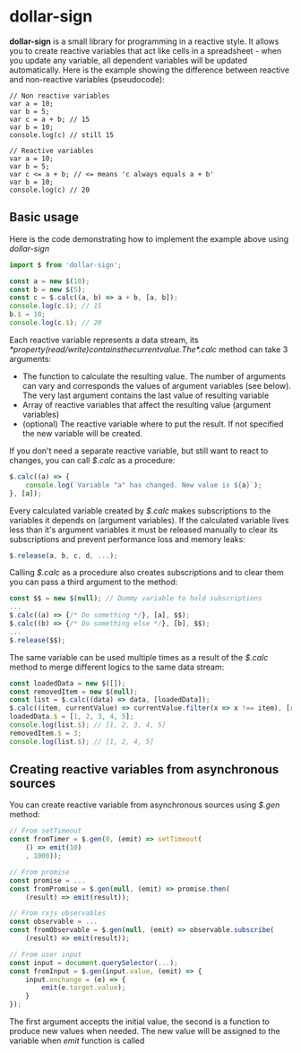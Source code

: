 # dollar-sign

**dollar-sign** is a small library for programming in a reactive style. It allows you to create reactive variables that act like cells in a spreadsheet - when you update any variable, all dependent variables will be updated automatically. Here is the example showing the difference between reactive and non-reactive variables (pseudocode):

    // Non reactive variables
    var a = 10;
    var b = 5;
    var c = a + b; // 15
    var b = 10;
    console.log(c) // still 15

    // Reactive variables
    var a = 10;
    var b = 5;
    var c <= a + b; // <= means 'c always equals a + b'
    var b = 10;
    console.log(c) // 20

## Basic usage
Here is the code demonstrating how to implement the example above using *dollar-sign*
```javascript
import $ from 'dollar-sign';

const a = new $(10);
const b = new $(5);
const c = $.calc((a, b) => a + b, [a, b]);
console.log(c.$); // 15
b.$ = 10;
console.log(c.$); // 20
```
Each reactive variable represents a data stream, its *$* property (read/write) contains the current value. The *$.calc* method can take 3 arguments:
* The function to calculate the resulting value. The number of arguments can vary and corresponds the values of argument variables (see below). The very last argument contains the last value of resulting variable
* Array of reactive variables that affect the resulting value (argument variables)
* (optional) The reactive variable where to put the result. If not specified the new variable will be created.

If you don't need a separate reactive variable, but still want to react to changes, you can call *$.calc* as a procedure:
```javascript
$.calc((a) => {
	console.log(`Variable "a" has changed. New value is ${a}`);
}, [a]);
```
Every calculated variable created by *$.calc* makes subscriptions to the variables it depends on (argument variables). If the calculated variable lives less than it's argument variables it must be released manually to clear its subscriptions and prevent performance loss and memory leaks:
```javascript
$.release(a, b, c, d, ...);
```
Calling *$.calc* as a procedure also creates subscriptions and to clear them you can pass a third argument to the method:
```javascript
const $$ = new $(null); // Dummy variable to hold subscriptions
...
$.calc((a) => {/* Do something */}, [a], $$);
$.calc((b) => {/* Do something else */}, [b], $$);
...
$.release($$);
```
The same variable can be used multiple times as a result of the *$.calc* method to merge different logics to the same data stream:
```javascript
const loadedData = new $([]);
const removedItem = new $(null);
const list = $.calc((data) => data, [loadedData]);
$.calc((item, currentValue) => currentValue.filter(x => x !== item), [removedItem], list);
loadedData.$ = [1, 2, 3, 4, 5];
console.log(list.$); // [1, 2, 3, 4, 5]
removedItem.$ = 3;
console.log(list.$); // [1, 2, 4, 5]
```

## Creating reactive variables from asynchronous sources
You can create reactive variable from asynchronous sources using *$.gen* method:
```javascript
// From setTimeout
const fromTimer = $.gen(0, (emit) => setTimeout(
    () => emit(10)
    , 1000));

// From promise
const promise = ...
const fromPromise = $.gen(null, (emit) => promise.then(
    (result) => emit(result));

// From rxjs observables
const observable = ...
const fromObservable = $.gen(null, (emit) => observable.subscribe(
    (result) => emit(result));

// From user input
const input = document.querySelector(...);
const fromInput = $.gen(input.value, (emit) => {
    input.onchange = (e) => {
        emit(e.target.value);
    }
});
```
The first argument accepts the initial value, the second is a function to produce new values when needed. The new value will be assigned to the variable when *emit* function is called